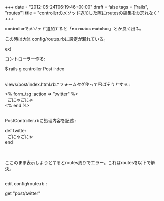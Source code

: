 +++
date = "2012-05-24T06:19:46+00:00"
draft = false
tags = ["rails", "routes"]
title = "controllerのメソッド追加した際にroutesの編集をお忘れなく"
+++
<p>controllerでメソッド追加すると「no routes matches」とか良く出る。</p>&#13;
<p>この時は大体 config/routes.rbに設定が漏れている。</p>&#13;
&#13;
<p>ex)</p>&#13;
<p>コントローラー作る: </p>&#13;
<p>$ rails g controller Post index</p>&#13;
<p><br />views/post/index.html.rbにフォームタグ使って飛ばそうとする : </p>&#13;
<p>&lt;% form_tag :action =&gt; "twitter" %&gt; <br />  ごにゃごにゃ<br />&lt;% end %&gt;</p>&#13;
<p><br />PostController.rbに処理内容を記述 :</p>&#13;
<p>def twitter<br />  ごにゃごにゃ<br />end</p>&#13;
<p><br /><br />ここのまま表示しようとするとroutes周りでエラー。これはroutesを以下で解決。</p>&#13;
<p><br />edit config/route.rb : </p>&#13;
<p>get "post/twitter"</p>&#13;
&#13;
 